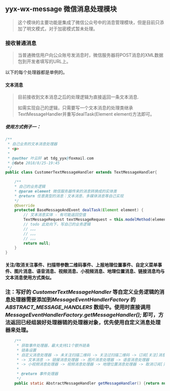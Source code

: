 ## yyx-wx-message 微信消息处理模块

> 这个模块的主要功能是集成了微信公众号中的消息管理模块，但是目前只添加了明文模式，对于加密模式暂未处理。

### 接收普通消息
> 当普通微信用户向公众账号发消息时，微信服务器将POST消息的XML数据包到开发者填写的URL上。

以下的每个处理器都是单例的。

#### 文本消息
> 目前接收到文本消息之后的处理逻辑为直接返回一条文本消息.
> 
> 如需实现自己的逻辑，只需要写一个文本消息的处理类继承TextMessageHandler并重写dealTask(Element element)方法即可。

##### 使用方式例子一：
```java
/**
 * 自己业务的文本消息处理器
 * <p>
 *
 * @author 叶云轩 at tdg_yyx@foxmail.com
 * @date 2018/8/25-19:45
 */
public class CustomerTextMessageHandler extends TextMessageHandler{
    
    /**
    * 自己的业务逻辑
    * @param element 微信服务器传来的消息转换成的实体类
    * @return 任意类型的消息：文本消息、多媒体消息等自己实现
    */
    @Override
    protected BaseMessageAndEvent dealTask(Element element) { 
        // 文本消息实体 - 有可能返回空值
        TextMessageRequest textMessageRequest = this.modelMethod(element);
        // todo 此处向下，写自己的业务逻辑
        // 。。。
        // 。。。
        // 。。。
        return null;
    }
}
```
#### 关注/取消关注事件、扫描带参数二维码事件、上报地理位置事件、自定义菜单事件、图片消息、语音消息、视频消息、小视频消息、地理位置消息、链接消息均与文本消息使用方式类似。

### 注：写好的 *CustomerTextMessageHandler* 等自定义业务逻辑的消息处理器需要添加到*MessageEventHandlerFactory* 的 *ABSTRACT_MESSAGE_HANDLERS* 数组中。使用时直接调用*MessageEventHandlerFactory.getMessageHandler();* 即可，方法返回已经组装好处理器链的处理器对象，优先使用自定义消息处理器来处理。

```java
    /**
     * 获取事件处理器，最大支持11个额外链条
     * 链条设置
     * 自定义消息处理器 -> 未关注扫描二维码 -> 关注过扫描二维码 -> 订阅[关注]消息处理器
     * -> 文本消息 -> 链接消息处理器 -> 图片消息处理器 -> 语音消息处理器 
     * -> 小视频消息处理器 -> 视频消息处理器 -> 地理位置消息处理器 -> 取消订阅[关注]处理器
     *
     * @return 事件处理器
     */
    public static AbstractMessageHandler getMessageHandler() {return null;}
```

